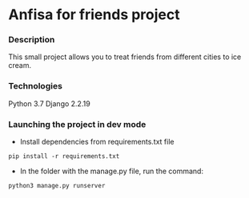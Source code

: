 # Anfisa for friends project

### Description
This small project allows you to treat friends from different cities to ice cream.

### Technologies
Python 3.7
Django 2.2.19

### Launching the project in dev mode
- Install dependencies from requirements.txt file
```
pip install -r requirements.txt
``` 
- In the folder with the manage.py file, run the command:
```
python3 manage.py runserver
```
